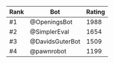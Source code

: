 Rank|Bot|Rating
---|---|---
#1|@OpeningsBot|1988
#2|@SimplerEval|1654
#3|@DavidsGuterBot|1509
#4|@pawnrobot|1199
